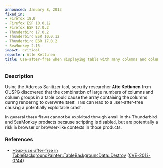 ```yaml
---
announced: January 8, 2013
fixed_in:
- Firefox 18.0
- Firefox ESR 10.0.12
- Firefox ESR 17.0.2
- Thunderbird 17.0.2
- Thunderbird ESR 10.0.12
- Thunderbird ESR 17.0.2
- SeaMonkey 2.15
impact: Critical
reporter: Atte Kettunen
title: Use-after-free when displaying table with many columns and column groups
---
```


<h3>Description</h3>

<p>Using the Address Sanitizer tool, security researcher <strong>Atte Kettunen</strong> from OUSPG discovered that the combination of large numbers of columns and column groups in a table could cause the array containing the columns during rendering to overwrite itself. This can lead to a user-after-free causing a potentially exploitable crash.
</p>

<p class="note">In general these flaws cannot be exploited through email in the Thunderbird and SeaMonkey products because scripting is disabled, but are potentially a risk in browser or browser-like contexts in those products.
</p>

<h3>References</h3>

<ul>
  <li><a href="https://bugzilla.mozilla.org/show_bug.cgi?id=814713">
      Heap-use-after-free in TableBackgroundPainter::TableBackgroundData::Destroy</a> (<a href="http://cve.mitre.org/cgi-bin/cvename.cgi?name=CVE-2013-0744" class="ex-ref">CVE-2013-0744</a>)</li>
</ul>



